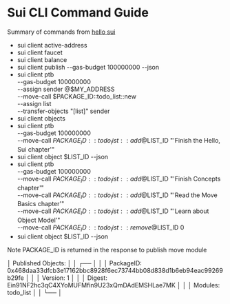 # Sui CLI Command Guide

Summary of commands from [hello sui](https://move-book.com/your-first-move/hello-sui.html)

- sui client active-address
- sui client faucet
- sui client balance
- sui client publish --gas-budget 100000000 --json
- sui client ptb \
  --gas-budget 100000000 \
  --assign sender @$MY_ADDRESS \
  --move-call $PACKAGE_ID::todo_list::new \
  --assign list \
  --transfer-objects "[list]" sender
- sui client objects
- sui client ptb \
  --gas-budget 100000000 \
  --move-call $PACKAGE_ID::todo_list::add @$LIST_ID "'Finish the Hello, Sui chapter'"
- sui client object $LIST_ID --json
- sui client ptb \
  --gas-budget 100000000 \
  --move-call $PACKAGE_ID::todo_list::add @$LIST_ID "'Finish Concepts chapter'" \
  --move-call $PACKAGE_ID::todo_list::add @$LIST_ID "'Read the Move Basics chapter'" \
  --move-call $PACKAGE_ID::todo_list::add @$LIST_ID "'Learn about Object Model'" \
  --move-call $PACKAGE_ID::todo_list::remove @$LIST_ID 0
- sui client object $LIST_ID --json

Note PACKAGE_ID is returned in the response to publish move module

│ Published Objects: │
│ ┌── │
│ │ PackageID: 0x468daa33dfcb3e17162bbc8928f6ec73744bb08d838d1b6eb94eac99269b29fe │
│ │ Version: 1 │
│ │ Digest: Ein91NF2hc3qC4XYoMUFMfin9U23xQmDAdEMSHLae7MK │
│ │ Modules: todo_list │
│ └── │
